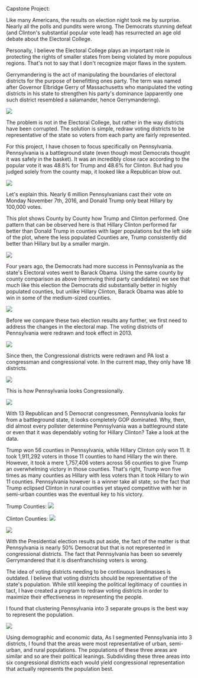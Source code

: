 Capstone Project:

Like many Americans, the results on election night took me by surprise. Nearly all the polls and pundits were wrong. The Democrats stunning defeat (and Clinton's substantial popular vote lead) has resurrected an age old debate about the Electoral College.

Personally, I believe the Electoral College plays an important role in protecting the rights of smaller states from being violated by more populous regions. That's not to say that I don't recognize major flaws in the system.

Gerrymandering is the act of manipulating the boundaries of electoral districts for the purpose of benefitting ones party. The term was named after Governor Elbridge Gerry of Massachusetts who manipulated the voting districts in his state to strengthen his party's dominance (apparently one such district resembled a salamander, hence Gerrymandering).



![](https://tsavolion.github.io/capstone_images/gerry.png)



The problem is not in the Electoral College, but rather in the way districts have been corrupted. The solution is simple, redraw voting districts to be representative of the state so voters from each party are fairly represented.

For this project, I have chosen to focus specifically on Pennsylvania. Pennsylvania is a battleground state (even though most Democrats thought it was safely in the basket). It was an incredibly close race according to the popular vote it was 48.8% for Trump and 48.6% for Clinton. But had you judged solely from the county map, it looked like a Republican blow out.



![](https://tsavolion.github.io/capstone_images/gerry2.png)



Let's explain this. Nearly 6 million Pennsylvanians cast their vote on Monday November 7th, 2016, and Donald Trump only beat Hillary by 100,000 votes.

This plot shows County by County how Trump and Clinton performed. One pattern that can be observed here is that Hillary Clinton performed far better than Donald Trump in counties with lager populations but the left side of the plot, where the less populated Counties are, Trump consistently did better than Hillary but by a smaller margin.



![](https://tsavolion.github.io/capstone_images/countybycounty16.png)



Four years ago, the Democrats had more success in Pennsylvania as the state's Electoral votes went to Barack Obama. Using the same county by county comparison as above (removing third party candidates) we see that much like this election the Democrats did substantially better in highly populated counties, but unlike Hillary Clinton, Barack Obama was able to win in some of the medium-sized counties.



![](https://tsavolion.github.io/capstone_images/countybycounty12.png)



Before we compare these two election results any further, we first need to address the changes in the electoral map. The voting districts of Pennsylvania were redrawn and took effect in 2013.



![](https://tsavolion.github.io/capstone_images/cd2012pa.jpg)



Since then, the Congressional districts were redrawn and PA lost a congressman and congressional vote. In the current map, they only have 18 districts.


![](https://tsavolion.github.io/capstone_images/PACD2016.tif)



This is how Pennsylvania looks Congressionally.


![](https://tsavolion.github.io/capstone_images/PACDbyparty.png)



With 13 Republican and 5 Democrat congressmen, Pennsylvania looks far from a battleground state, it looks completely GOP dominated. Why, then, did almost every pollster determine Pennsylvania was a battleground state or even that it was dependably voting for Hillary Clinton? Take a look at the data.

Trump won 56 counties in Pennsylvania, while Hillary Clinton only won 11. It took 1,911,292 voters in those 11 counties to hand Hillary the win there. However, it took a mere 1,757,406 voters across 56 counties to give Trump an overwhelming victory in those counties. That's right, Trump won five times as many counties as Hillary with less voters than it took Hillary to win 11 counties. Pennsylvania however is a winner take all state, so the fact that Trump eclipsed Clinton in rural counties yet stayed competitive with her in semi-urban counties was the eventual key to his victory.

Trump Counties:
![](https://tsavolion.github.io/capstone_images/TWins.png)

Clinton Counties:
![](https://tsavolion.github.io/capstone_images/CWins.png)

![](https://tsavolion.github.io/capstone_images/2016electionresults.png)


With the Presidential election results put aside, the fact of the matter is that Pennsylvania is nearly 50% Democrat but that is not represented in congressional districts. The fact that Pennsylvania has been so severely Gerrymandered that it is disenfranchising voters is wrong.

The idea of voting districts needing to be continuous landmasses is outdated. I believe that voting districts should be representative of the state's population. While still keeping the political legitimacy of counties in tact, I have created a program to redraw voting districts in order to maximize their effectiveness in representing the people.

I found that clustering Pennsylvania into 3 separate groups is the best way to represent the population.


![](https://tsavolion.github.io/capstone_images/3districts.png)



Using demographic and economic data, As I segmented Pennsylvania into 3 districts, I found that the areas were most representative of urban, semi-urban, and rural populations. The populations of these three areas are similar and so are their political leanings. Subdividing these three areas into six congressional districts each would yield congressional representation that actually represents the population best.
